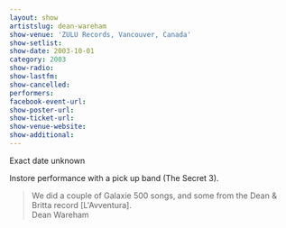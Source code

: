 ```yaml
---
layout: show
artistslug: dean-wareham
show-venue: 'ZULU Records, Vancouver, Canada'
show-setlist: 
show-date: 2003-10-01
category: 2003
show-radio: 
show-lastfm: 
show-cancelled: 
performers: 
facebook-event-url: 
show-poster-url: 
show-ticket-url: 
show-venue-website: 
show-additional: 
---
```

<p>Exact date unknown</p>
<p>Instore performance with a pick up band (The Secret 3).</p><blockquote>We did a couple of Galaxie 500 songs, and some from the Dean & Britta record [L'Avventura].<br/>Dean Wareham</blockquote>